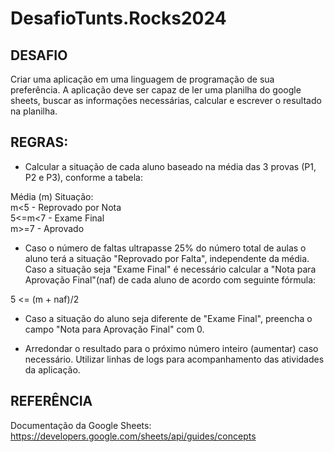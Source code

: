 # DesafioTunts.Rocks2024
## DESAFIO
Criar uma aplicação em uma linguagem de programação de sua preferência. A aplicação deve ser capaz de ler  uma planilha do google sheets, buscar as informações necessárias, calcular e escrever o  resultado na planilha.
## REGRAS: 
- Calcular a situação de cada aluno baseado na média das 3 provas (P1, P2 e P3), conforme a  tabela: 
  
Média (m) Situação:\
m<5  - Reprovado por Nota\
5<=m<7  - Exame Final\
m>=7  - Aprovado

- Caso o número de faltas ultrapasse 25% do número total de aulas o aluno terá a situação  "Reprovado por Falta", independente da média.  Caso a situação seja "Exame Final" é necessário calcular a "Nota para Aprovação Final"(naf) de  cada aluno de acordo com seguinte fórmula:

5 <= (m + naf)/2

- Caso a situação do aluno seja diferente de "Exame Final", preencha o campo "Nota para  Aprovação Final" com 0. 

- Arredondar o resultado para o próximo número inteiro (aumentar) caso necessário. Utilizar linhas de logs para acompanhamento das atividades da aplicação.

## REFERÊNCIA 
Documentação da Google Sheets: https://developers.google.com/sheets/api/guides/concepts
